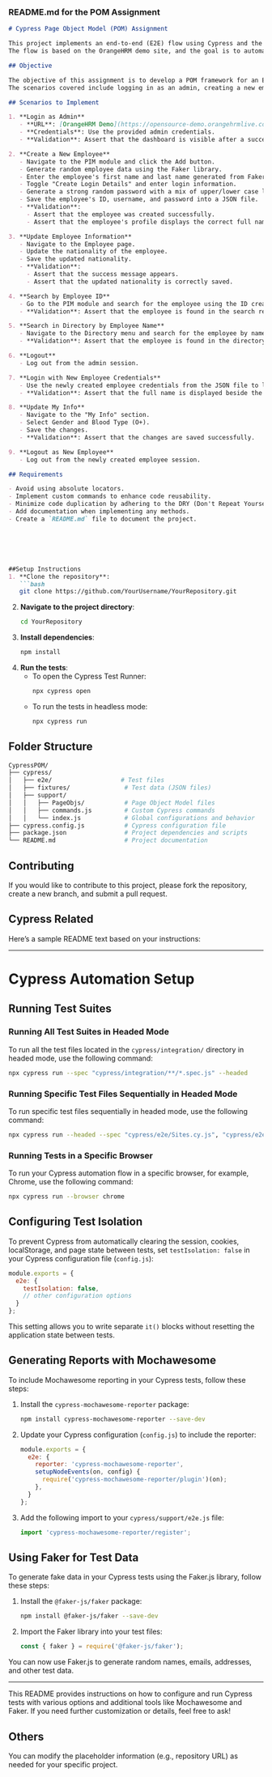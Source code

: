 ### README.md for the POM Assignment

```md
# Cypress Page Object Model (POM) Assignment

This project implements an end-to-end (E2E) flow using Cypress and the Page Object Model (POM) design pattern.
The flow is based on the OrangeHRM demo site, and the goal is to automate various scenarios using Cypress, ensuring a clean and maintainable code structure.

## Objective

The objective of this assignment is to develop a POM framework for an E2E flow on the OrangeHRM demo site.
The scenarios covered include logging in as an admin, creating a new employee, updating employee information, searching for employees, and more.

## Scenarios to Implement

1. **Login as Admin**
   - **URL**: [OrangeHRM Demo](https://opensource-demo.orangehrmlive.com/)
   - **Credentials**: Use the provided admin credentials.
   - **Validation**: Assert that the dashboard is visible after a successful login.

2. **Create a New Employee**
   - Navigate to the PIM module and click the Add button.
   - Generate random employee data using the Faker library.
   - Enter the employee's first name and last name generated from Faker.
   - Toggle "Create Login Details" and enter login information.
   - Generate a strong random password with a mix of upper/lower case letters, symbols, and numbers.
   - Save the employee's ID, username, and password into a JSON file.
   - **Validation**:
     - Assert that the employee was created successfully.
     - Assert that the employee's profile displays the correct full name.

3. **Update Employee Information**
   - Navigate to the Employee page.
   - Update the nationality of the employee.
   - Save the updated nationality.
   - **Validation**:
     - Assert that the success message appears.
     - Assert that the updated nationality is correctly saved.

4. **Search by Employee ID**
   - Go to the PIM module and search for the employee using the ID created earlier.
   - **Validation**: Assert that the employee is found in the search results.

5. **Search in Directory by Employee Name**
   - Navigate to the Directory menu and search for the employee by name.
   - **Validation**: Assert that the employee is found in the directory.

6. **Logout**
   - Log out from the admin session.

7. **Login with New Employee Credentials**
   - Use the newly created employee credentials from the JSON file to log in.
   - **Validation**: Assert that the full name is displayed beside the profile icon.

8. **Update My Info**
   - Navigate to the "My Info" section.
   - Select Gender and Blood Type (O+).
   - Save the changes.
   - **Validation**: Assert that the changes are saved successfully.

9. **Logout as New Employee**
   - Log out from the newly created employee session.

## Requirements

- Avoid using absolute locators.
- Implement custom commands to enhance code reusability.
- Minimize code duplication by adhering to the DRY (Don't Repeat Yourself) principle.
- Add documentation when implementing any methods.
- Create a `README.md` file to document the project.






##Setup Instructions
1. **Clone the repository**:
   ```bash
   git clone https://github.com/YourUsername/YourRepository.git
   ```
2. **Navigate to the project directory**:
   ```bash
   cd YourRepository
   ```
3. **Install dependencies**:
   ```bash
   npm install
   ```
4. **Run the tests**:
   - To open the Cypress Test Runner:
     ```bash
     npx cypress open
     ```
   - To run the tests in headless mode:
     ```bash
     npx cypress run
     ```

## Folder Structure

```bash
CypressPOM/
├── cypress/
│   ├── e2e/                   # Test files
│   ├── fixtures/               # Test data (JSON files)
│   ├── support/
│   │   ├── PageObjs/           # Page Object Model files
│   │   ├── commands.js         # Custom Cypress commands
│   │   └── index.js            # Global configurations and behavior
├── cypress.config.js           # Cypress configuration file
├── package.json                # Project dependencies and scripts
└── README.md                   # Project documentation
```

## Contributing

If you would like to contribute to this project, please fork the repository, create a new branch, and submit a pull request.
## Cypress Related
Here’s a sample README text based on your instructions:

---

# Cypress Automation Setup

## Running Test Suites

### Running All Test Suites in Headed Mode

To run all the test files located in the `cypress/integration/` directory in headed mode, use the following command:

```bash
npx cypress run --spec "cypress/integration/**/*.spec.js" --headed
```

### Running Specific Test Files Sequentially in Headed Mode

To run specific test files sequentially in headed mode, use the following command:

```bash
npx cypress run --headed --spec "cypress/e2e/Sites.cy.js", "cypress/e2e/Users.cy.js", "cypress/e2e/Assets.cy.js", "cypress/e2e/WorkOrders.cy.js"
```

### Running Tests in a Specific Browser

To run your Cypress automation flow in a specific browser, for example, Chrome, use the following command:

```bash
npx cypress run --browser chrome
```

## Configuring Test Isolation

To prevent Cypress from automatically clearing the session, cookies, localStorage, and page state between tests, set `testIsolation: false` in your Cypress configuration file (`config.js`):

```javascript
module.exports = {
  e2e: {
    testIsolation: false,
    // other configuration options
  }
};
```

This setting allows you to write separate `it()` blocks without resetting the application state between tests.

## Generating Reports with Mochawesome

To include Mochawesome reporting in your Cypress tests, follow these steps:

1. Install the `cypress-mochawesome-reporter` package:

    ```bash
    npm install cypress-mochawesome-reporter --save-dev
    ```

2. Update your Cypress configuration (`config.js`) to include the reporter:

    ```javascript
    module.exports = {
      e2e: {
        reporter: 'cypress-mochawesome-reporter',
        setupNodeEvents(on, config) {
          require('cypress-mochawesome-reporter/plugin')(on);
        },
      }
    };
    ```

3. Add the following import to your `cypress/support/e2e.js` file:

    ```javascript
    import 'cypress-mochawesome-reporter/register';
    ```

## Using Faker for Test Data

To generate fake data in your Cypress tests using the Faker.js library, follow these steps:

1. Install the `@faker-js/faker` package:

    ```bash
    npm install @faker-js/faker --save-dev
    ```

2. Import the Faker library into your test files:

    ```javascript
    const { faker } = require('@faker-js/faker');
    ```

You can now use Faker.js to generate random names, emails, addresses, and other test data.

---

This README provides instructions on how to configure and run Cypress tests with various options and additional tools like Mochawesome and Faker. If you need further customization or details, feel free to ask!
## Others

You can modify the placeholder information (e.g., repository URL) as needed for your specific project.

